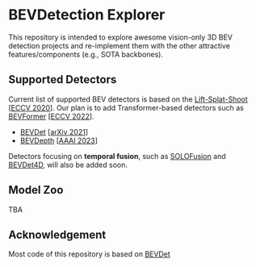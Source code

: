 # BEVDetection Explorer

This repository is intended to explore awesome vision-only 3D BEV detection projects and re-implement them with the other attractive features/components (e.g., SOTA backbones).

## Supported Detectors
Current list of supported BEV detectors is based on the [Lift-Splat-Shoot](https://github.com/nv-tlabs/lift-splat-shoot) [[ECCV 2020](https://arxiv.org/abs/2008.05711)]. Our plan is to add Transformer-based detectors such as [BEVFormer](https://github.com/fundamentalvision/BEVFormer) [[ECCV 2022](https://arxiv.org/abs/2203.17270)].

- [BEVDet](https://github.com/HuangJunJie2017/BEVDet) [[arXiv 2021](https://arxiv.org/abs/2112.11790)]
- [BEVDepth](https://github.com/Megvii-BaseDetection/BEVDepth) [[AAAI 2023](https://arxiv.org/abs/2106.05649)]

Detectors focusing on **temporal fusion**, such as [SOLOFusion](https://github.com/Divadi/SOLOFusion) and [BEVDet4D](https://github.com/HuangJunJie2017/BEVDet), will also be added soon.

## Model Zoo
TBA

## Acknowledgement
Most code of this repository is based on [BEVDet](https://github.com/HuangJunJie2017/BEVDet)